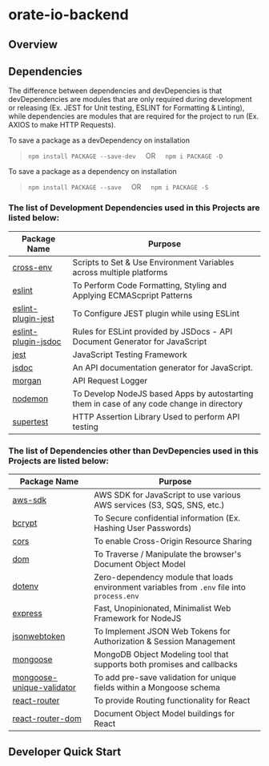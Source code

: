 # orate-io-backend

## Overview

## Dependencies
The difference between dependencies and devDepencies is that devDependencies are modules that are only required during development or releasing (Ex. JEST for Unit testing, ESLINT for Formatting & Linting), while dependencies are modules that are required for the project to run (Ex. AXIOS to make HTTP Requests).

To save a package as a devDependency on installation
> `npm install PACKAGE --save-dev`  &nbsp;&nbsp;&nbsp;  OR  &nbsp;&nbsp;&nbsp;  `npm i PACKAGE -D`

To save a package as a dependency on installation
> `npm install PACKAGE --save`  &nbsp;&nbsp;&nbsp;  OR  &nbsp;&nbsp;&nbsp;  `npm i PACKAGE -S`

### **The list of Development Dependencies used in this Projects are listed below:**

| Package Name | <center>Purpose</center> |
| ------ | ------ |
| [cross-env](https://www.npmjs.com/package/cross-env) | Scripts to Set & Use Environment Variables across multiple platforms |
| [eslint](https://www.npmjs.com/package/eslint) | To Perform Code Formatting, Styling and Applying ECMAScpript Patterns |
| [eslint-plugin-jest](https://www.npmjs.com/package/eslint-plugin-jest) | To Configure JEST plugin while using ESLint |
| [eslint-plugin-jsdoc](https://www.npmjs.com/package/eslint-plugin-jsdoc) | Rules for ESLint provided by JSDocs - API Document Generator for JavaScript |
| [jest](https://www.npmjs.com/package/jest) | JavaScript Testing Framework |
| [jsdoc](https://www.npmjs.com/package/jsdoc) | An API documentation generator for JavaScript. |
| [morgan](https://www.npmjs.com/package/morgan) | API Request Logger |
| [nodemon](https://www.npmjs.com/package/nodemon) | To Develop NodeJS based Apps by autostarting them in case of any code change in directory |
| [supertest](https://www.npmjs.com/package/supertest) | HTTP Assertion Library Used to perform API testing |
### **The list of Dependencies other than DevDepencies used in this Projects are listed below:**

| Package Name | <center>Purpose</center> |
| ------ | ------ |
| [aws-sdk](https://www.npmjs.com/package/aws-sdk) | AWS SDK for JavaScript to use various AWS services (S3, SQS, SNS, etc.) |
| [bcrypt](https://www.npmjs.com/package/bcrypt) | To Secure confidential information (Ex. Hashing User Passwords) |
| [cors](https://www.npmjs.com/package/cors) | To enable Cross-Origin Resource Sharing |
| [dom](https://www.npmjs.com/package/dom) | To Traverse / Manipulate the browser's Document Object Model |
| [dotenv](https://www.npmjs.com/package/dotenv) | Zero-dependency module that loads environment variables from `.env` file into `process.env` |
| [express](https://www.npmjs.com/package/express) | Fast, Unopinionated, Minimalist Web Framework for NodeJS |
| [jsonwebtoken](https://www.npmjs.com/package/jsonwebtoken) | To Implement JSON Web Tokens for Authorization & Session Management |
| [mongoose](https://www.npmjs.com/package/mongoose) | MongoDB Object Modeling tool that supports both promises and callbacks |
| [mongoose-unique-validator](https://www.npmjs.com/package/mongoose-unique-validator) | To add pre-save validation for unique fields within a Mongoose schema |
| [react-router](https://www.npmjs.com/package/react-router) | To provide Routing functionality for React |
| [react-router-dom](https://www.npmjs.com/package/react-router-dom) | Document Object Model buildings for React |


## Developer Quick Start